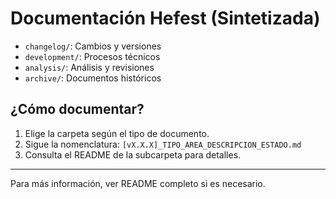 # Documentación Hefest (Sintetizada)

- `changelog/`: Cambios y versiones
- `development/`: Procesos técnicos
- `analysis/`: Análisis y revisiones
- `archive/`: Documentos históricos

## ¿Cómo documentar?
1. Elige la carpeta según el tipo de documento.
2. Sigue la nomenclatura: `[vX.X.X]_TIPO_AREA_DESCRIPCION_ESTADO.md`
3. Consulta el README de la subcarpeta para detalles.

---
Para más información, ver README completo si es necesario.
